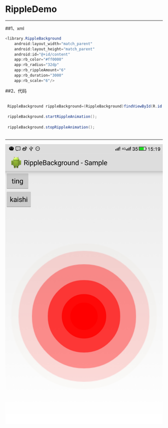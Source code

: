 # RippleDemo

----
##1、xml
```java
<library.RippleBackground
    android:layout_width="match_parent"
    android:layout_height="match_parent"
    android:id="@+id/content"
    app:rb_color="#ff0000"
    app:rb_radius="32dp"
    app:rb_rippleAmount="6"
    app:rb_duration="3000"
    app:rb_scale="6"/>
```

##2、代码
```java

 RippleBackground rippleBackground=(RippleBackground)findViewById(R.id.content);
 
 rippleBackground.startRippleAnimation();
 
 rippleBackground.stopRippleAnimation();
 
```



------
![image](https://github.com/xusoku/RippleDemo/blob/master/Screenshot_2016-05-11-15-19-39.jpg)
